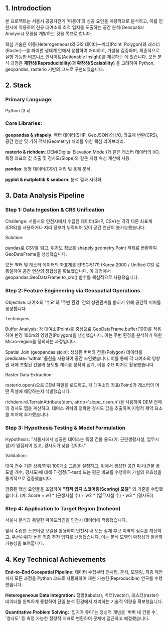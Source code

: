 ## 1. Introdoction
본 프로젝트는 서울시 공공자전거 '따릉이'의 성공 요인을 계량적으로 분석하고, 이를 인천시에 적용하여 신규 대여소의 최적 입지를 도출하는 공간 분석(Geospatial Analysis) 모델을 개발하는 것을 목표로 합니다.

핵심 기술은 이종(Heterogeneous)의 GIS 데이터—벡터(Point, Polygon)와 래스터(Raster)—를 파이썬 생태계 안에서 융합하여 처리하고, 가설을 검증하며, 최종적으로 실행 가능한 비즈니스 인사이트(Actionable Insight)를 제공하는 데 있습니다.
모든 분석 과정은 **재현성(Reproducibility)과 확장성(Scalability)** 을 고려하여 Python, geopandas, rasterio 기반의 코드로 구현되었습니다.

## 2. Stack
### Primary Language:
Python (3.x)

### Core Libraries:

**geopandas & shapely**: 벡터 데이터(SHP, GeoJSON)의 I/O, 좌표계 변환(CRS), 공간 연산 및 기하 객체(Geometry) 처리를 위한 핵심 라이브러리.

**rasterio & richdem**: DEM(Digital Elevation Model)과 같은 래스터 데이터의 I/O, 특정 좌표의 값 추출 및 경사도(Slope)와 같은 지형 속성 계산에 사용.

**pandas**: 정형 데이터(CSV) 처리 및 통계 분석.

**pyplot & matplotlib & seaborn**: 분석 결과 시각화.

## 3. Data Analysis Pipeline
### Step 1: Data Ingestion & CRS Unification
Challenge: 서울시와 인천시에서 수집된 데이터(SHP, CSV)는 각각 다른 좌표계(CRS)를 사용하거나 지리 정보가 누락되어 있어 공간 연산이 불가능했습니다.

Solution:

pandas로 CSV를 읽고, 위경도 정보를 shapely.geometry.Point 객체로 변환하여 GeoDataFrame을 생성했습니다.

모든 벡터 및 래스터 데이터의 좌표계를 EPSG:5179 (Korea 2000 / Unified CS) 로 통일하여 공간 연산의 정합성을 확보했습니다. 이 과정에서 geopandas.GeoDataFrame.to_crs() 함수를 핵심적으로 사용했습니다.

### Step 2: Feature Engineering via Geospatial Operations
Objective: 대여소의 '수요'와 '주변 환경' 간의 상관관계를 밝히기 위해 공간적 피처를 생성합니다.

Techniques:

Buffer Analysis: 각 대여소(Point)를 중심으로 GeoDataFrame.buffer(100)를 적용하여 반경 100m의 영향권(Polygon)을 생성했습니다. 이는 주변 환경을 분석하기 위한 Micro-region을 정의하는 과정입니다.

Spatial Join (geopandas.sjoin): 생성된 버퍼와 건물(Polygon) 데이터를 predicate='within' 옵션을 사용하여 공간 조인했습니다. 이를 통해 각 대여소의 영향권 내에 포함된 건물의 용도별 개수를 정확히 집계, 이를 주요 피처로 활용했습니다.

Raster Data Extraction:

rasterio.open()으로 DEM 파일을 로드하고, 각 대여소의 좌표(Point)가 래스터의 어떤 픽셀에 해당하는지 식별했습니다.

richdem.rd.TerrainAttribute(dem, attrib='slope_riserun')을 사용하여 DEM 전체의 경사도 맵을 계산하고, 대여소 위치의 정확한 경사도 값을 추출하여 지형적 제약 요소를 피처에 추가했습니다.

### Step 3: Hypothesis Testing & Model Formulation
Hypothesis: "서울시에서 성공한 대여소는 특정 건물 용도(예: 근린생활시설, 업무시설)가 밀집되어 있고, 경사도가 낮을 것이다."

Validation:

대여 건수 기준 상위/하위 100개소 그룹을 설정하고, 위에서 생성한 공간 피처(건물 용도별 개수, 경사도)에 대해 T-검정(T-test) 또는 평균 비교를 수행하여 가설의 유효성을 통계적으로 검증했습니다.

검증된 핵심 요인들을 조합하여 **"최적 입지 스코어링(Scoring) 모델"** 의 기준을 수립했습니다. (예: Score = w1 * (근생시설 수) + w2 * (업무시설 수) - w3 * (경사도))

### Step 4: Application to Target Region (Incheon)
서울시 분석과 동일한 파이프라인을 인천시 데이터에 적용했습니다.

앞서 수립한 스코어링 모델을 활용하여 인천시 내 모든 잠재 후보 지역의 점수를 계산하고, 우선순위가 높은 최종 추천 입지를 선정했습니다. 이는 분석 모델의 확장성과 일반화 가능성을 보여줍니다.

## 4. Key Technical Achievements
**End-to-End Geospatial Pipeline:** 데이터 수집부터 전처리, 분석, 모델링, 최종 제안까지 모든 과정을 Python 코드로 자동화하여 재현 가능한(Reproducible) 연구를 수행했습니다.

**Heterogeneous Data Integration:** 정형(tabular), 벡터(vector), 래스터(raster) 데이터를 완벽하게 통합하여 단일 분석 환경에서 처리하는 기술적 역량을 확보했습니다.

**Quantitative Problem Solving:** '입지가 좋다'는 정성적 개념을 '버퍼 내 건물 수', '경사도' 등 측정 가능한 정량적 지표로 변환하여 문제에 접근하고 해결했습니다.

